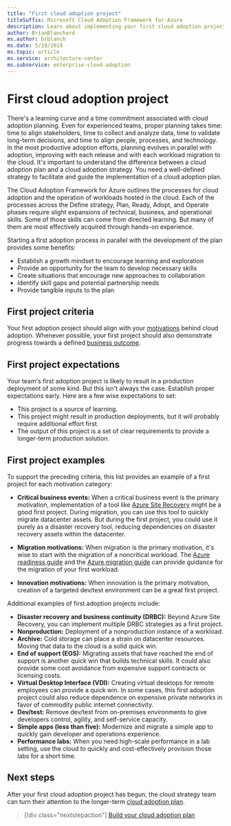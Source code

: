 ```yaml
---
title: "First cloud adoption project"
titleSuffix: Microsoft Cloud Adoption Framework for Azure
description: Learn about implementing your first cloud adoption project.
author: BrianBlanchard
ms.author: brblanch
ms.date: 5/19/2019
ms.topic: article
ms.service: architecture-center
ms.subservice: enterprise-cloud-adoption
---
```


<!-- markdownlint-disable MD026 -->

# First cloud adoption project

There's a learning curve and a time commitment associated with cloud adoption planning. Even for experienced teams, proper planning takes time: time to align stakeholders, time to collect and analyze data, time to validate long-term decisions, and time to align people, processes, and technology. In the most productive adoption efforts, planning evolves in parallel with adoption, improving with each release and with each workload migration to the cloud. It's important to understand the difference between a cloud adoption plan and a cloud adoption strategy. You need a well-defined strategy to facilitate and guide the implementation of a cloud adoption plan.

The Cloud Adoption Framework for Azure outlines the processes for cloud adoption and the operation of workloads hosted in the cloud. Each of the processes across the Define strategy, Plan, Ready, Adopt, and Operate phases require slight expansions of technical, business, and operational skills. Some of those skills can come from directed learning. But many of them are most effectively acquired through hands-on experience.

Starting a first adoption process in parallel with the development of the plan provides some benefits:

- Establish a growth mindset to encourage learning and exploration
- Provide an opportunity for the team to develop necessary skills
- Create situations that encourage new approaches to collaboration
- Identify skill gaps and potential partnership needs
- Provide tangible inputs to the plan

## First project criteria

Your first adoption project should align with your [motivations](./motivations-why-are-we-moving-to-the-cloud.md) behind cloud adoption. Whenever possible, your first project should also demonstrate progress towards a defined [business outcome](./business-outcomes/how-to-use-the-business-outcome-template.md).

## First project expectations

Your team's first adoption project is likely to result in a production deployment of some kind. But this isn't always the case. Establish proper expectations early. Here are a few wise expectations to set:

- This project is a source of learning.
- This project might result in production deployments, but it will probably require additional effort first.
- The output of this project is a set of clear requirements to provide a longer-term production solution.

## First project examples

To support the preceding criteria, this list provides an example of a first project for each motivation category:

- **Critical business events:** When a critical business event is the primary motivation, implementation of a tool like [Azure Site Recovery](../migrate/azure-migration-guide/migrate.md?tabs=Tools#azure-site-recovery) might be a good first project. During migration, you can use this tool to quickly migrate datacenter assets. But during the first project, you could use it purely as a disaster recovery tool, reducing dependencies on disaster recovery assets within the datacenter.

- **Migration motivations:** When migration is the primary motivation, it's wise to start with the migration of a noncritical workload. The [Azure readiness guide](../ready/azure-readiness-guide/index.md) and the [Azure migration guide](../migrate/azure-migration-guide/index.md) can provide guidance for the migration of your first workload.

- **Innovation motivations:** When innovation is the primary motivation, creation of a targeted dev/test environment can be a great first project.

Additional examples of first adoption projects include:

- **Disaster recovery and business continuity (DRBC):** Beyond Azure Site Recovery, you can implement multiple DRBC strategies as a first project.
- **Nonproduction:** Deployment of a nonproduction instance of a workload.
- **Archive:** Cold storage can place a strain on datacenter resources. Moving that data to the cloud is a solid quick win.
- **End of support (EOS):** Migrating assets that have reached the end of support is another quick win that builds technical skills. It could also provide some cost avoidance from expensive support contracts or licensing costs.
- **Virtual Desktop Interface (VDI):** Creating virtual desktops for remote employees can provide a quick win. In some cases, this first adoption project could also reduce dependence on expensive private networks in favor of commodity public internet connectivity.
- **Dev/test:** Remove dev/test from on-premises environments to give developers control, agility, and self-service capacity.
- **Simple apps (less than five):** Modernize and migrate a simple app to quickly gain developer and operations experience.
- **Performance labs:** When you need high-scale performance in a lab setting, use the cloud to quickly and cost-effectively provision those labs for a short time.

## Next steps

After your first cloud adoption project has begun, the cloud strategy team can turn their attention to the longer-term [cloud adoption plan](../plan/index.md).

> [!div class="nextstepaction"]
> [Build your cloud adoption plan](../plan/index.md)
